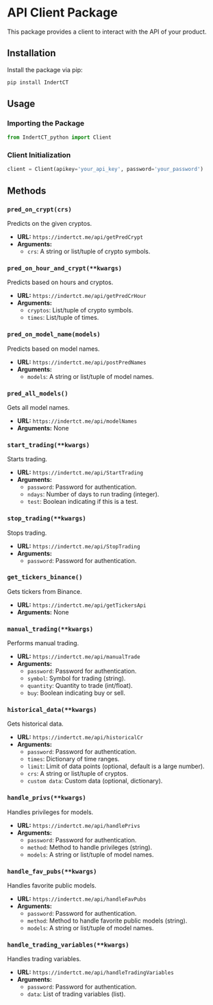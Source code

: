 
# API Client Package

This package provides a client to interact with the API of your product.

## Installation

Install the package via pip:

```bash
pip install IndertCT
```

## Usage

### Importing the Package

```python
from IndertCT_python import Client
```

### Client Initialization

```python
client = Client(apikey='your_api_key', password='your_password')
```

## Methods

### `pred_on_crypt(crs)`

Predicts on the given cryptos.

- **URL:** `https://indertct.me/api/getPredCrypt`
- **Arguments:**
  - `crs`: A string or list/tuple of crypto symbols.

### `pred_on_hour_and_crypt(**kwargs)`

Predicts based on hours and cryptos.

- **URL:** `https://indertct.me/api/getPredCrHour`
- **Arguments:**
  - `cryptos`: List/tuple of crypto symbols.
  - `times`: List/tuple of times.

### `pred_on_model_name(models)`

Predicts based on model names.

- **URL:** `https://indertct.me/api/postPredNames`
- **Arguments:**
  - `models`: A string or list/tuple of model names.

### `pred_all_models()`

Gets all model names.

- **URL:** `https://indertct.me/api/modelNames`
- **Arguments:** None

### `start_trading(**kwargs)`

Starts trading.

- **URL:** `https://indertct.me/api/StartTrading`
- **Arguments:**
  - `password`: Password for authentication.
  - `ndays`: Number of days to run trading (integer).
  - `test`: Boolean indicating if this is a test.

### `stop_trading(**kwargs)`

Stops trading.

- **URL:** `https://indertct.me/api/StopTrading`
- **Arguments:**
  - `password`: Password for authentication.

### `get_tickers_binance()`

Gets tickers from Binance.

- **URL:** `https://indertct.me/api/getTickersApi`
- **Arguments:** None

### `manual_trading(**kwargs)`

Performs manual trading.

- **URL:** `https://indertct.me/api/manualTrade`
- **Arguments:**
  - `password`: Password for authentication.
  - `symbol`: Symbol for trading (string).
  - `quantity`: Quantity to trade (int/float).
  - `buy`: Boolean indicating buy or sell.

### `historical_data(**kwargs)`

Gets historical data.

- **URL:** `https://indertct.me/api/historicalCr`
- **Arguments:**
  - `password`: Password for authentication.
  - `times`: Dictionary of time ranges.
  - `limit`: Limit of data points (optional, default is a large number).
  - `crs`: A string or list/tuple of cryptos.
  - `custom data`: Custom data (optional, dictionary).

### `handle_privs(**kwargs)`

Handles privileges for models.

- **URL:** `https://indertct.me/api/handlePrivs`
- **Arguments:**
  - `password`: Password for authentication.
  - `method`: Method to handle privileges (string).
  - `models`: A string or list/tuple of model names.

### `handle_fav_pubs(**kwargs)`

Handles favorite public models.

- **URL:** `https://indertct.me/api/handleFavPubs`
- **Arguments:**
  - `password`: Password for authentication.
  - `method`: Method to handle favorite public models (string).
  - `models`: A string or list/tuple of model names.

### `handle_trading_variables(**kwargs)`

Handles trading variables.

- **URL:** `https://indertct.me/api/handleTradingVariables`
- **Arguments:**
  - `password`: Password for authentication.
  - `data`: List of trading variables (list).